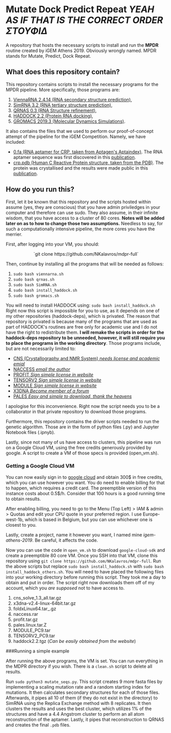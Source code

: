 # Mutate Dock Predict Repeat *YEAH AS IF THAT IS THE CORRECT ORDER ΣΤΟΥΦΙΔ*

A repository that hosts the necessary scripts to install and run the **MPDR** routine created by iGEM Athens 2019. Obviously wrongly named. MPDR stands for Mutate, Predict, Dock Repeat.

## What does this repository contain?

This repository contains scripts to install the necessary programs for the MPDR pipeline. More specifically, those programs are:
1. [ViennaRNA 2.4.14 (RNA secondary structure prediction)](https://www.tbi.univie.ac.at/RNA/),
2. [SimRNA 3.2 (RNA tertiary structure prediction)](http://genesilico.pl/software/stand-alone/simrna),
3. [QRNAS 0.3 (RNA Structure refinement)](http://genesilico.pl/software/stand-alone/qrnas),
4. [HADDOCK 2.2 (Protein RNA docking)](https://haddock.science.uu.nl/),
5. [GROMACS 2019.3 (Molecular Dynamics Simulations)](http://manual.gromacs.org/documentation/).

It also contains the files that we used to perform our proof-of-concept attempt of the pipeline for the iGEM Competition. Namely, we have included:

* [0.fa (RNA aptamer for CRP, taken from Aptagen's Aptaindex)](https://www.aptagen.com/aptamer/454/c-reactive-protein). The RNA aptamer sequence was first discovered in this [publication](https://www.ncbi.nlm.nih.gov/pubmed/18066708).
* [crp.pdb (Human C Reactive Protein structure, taken from the PDB)](http://www.rcsb.org/structure/3L2Y). The protein was crystallised and the results were made public in this [publication](https://onlinelibrary.wiley.com/doi/epdf/10.1002/jmr.1090?referrer_access_token=sCYf1bjtd5G3z-Fs9O5ynk4keas67K9QMdWULTWMo8NPWaA9ORSiI17d0BpvTifVHxZkwXwvCzEhmceJ7stFO0NuRjCXufzUtqKZ24G6rqaKDHgM0tCLQz3d-BVg64eRPVkHgwVozjfwmMshYhfwRw%3D%3D).

## How do you run this?

First, let it be known that this repository and the scripts hosted within assume (yes, they are conscious) that you have admin priviledges in your computer and therefore can use sudo. They also assume, in their infinite wisdom, that you have access to a cluster of 80 cores. **Notes will be added later on as to how to change those two assumptions.** Needless to say, for such a computationally intensive pipeline, the more cores you have the merrier.

First, after logging into your VM, you should:
<p align="center"> `git clone https://github.com/NKalavros/mdpr-full` <p>

Then, continue by installing all the programs that will be needed as follows:
1. ``` sudo bash viennarna.sh ```
2. ``` sudo bash qrnas.sh ```
3. ``` sudo bash SimRNA.sh ```
4. ``` sudo bash install_haddock.sh ```
5. ``` sudo bash gromacs.sh ```

You will need to install HADDOCK using:
``` sudo bash install_haddock.sh ```
Right now this script is impossible for you to use, as it depends on one of my other repositories (haddock-deps), which is privated. The reason that repository is privated is because many of the programs that are used as part of HADDOCK's routines are free only for academic use and I do not have the right to redistribute them. **I will remake the scripts in order for the haddock-deps repository to be unneeded, however, it will still require you to place the programs in the working directory**. Those programs include, but are not necessarily limited to:

* [CNS (Crystallography and NMR System) *needs license and academic emial*](https://www.mrc-lmb.cam.ac.uk/public/xtal/doc/cns/cns_1.3/main/frame.html)
* [NACCESS *email the author*](http://wolf.bms.umist.ac.uk/naccess)
* [PROFIT *Sign simple license in website*](http://www.bioinf.org.uk/software/)
* [TENSORV2 *Sign simple license in website*](http://www.ibs.fr/research/scientific-output/software/tensor/?lang=en)
* [MODULE *Sign simple license in website*](http://www.ibs.fr/research/scientific-output/software/module/?lang=en)
* [X3DNA *Become member of a forum*](http://forum.x3dna.org/site-announcements/download-instructions/)
* [PALES *Easy and simple to download, thank the heavens*](https://spin.niddk.nih.gov/bax/software/PALES/index.html)

I apologise for this inconvenience. Right now the script needs you to be a collaborator in that private repository to download those programs.

Furthermore, this repository contains the driver scripts needed to run the genetic algorithm. Those are in the form of python files (.py) and Jupyter Notebook files (.ipnyb).

Lastly, since not many of us have access to clusters, this pipeline was run on a Google Cloud VM, using the free credits generously provided by google. A script to create a VM of those specs is provided (open_vm.sh).

### Getting a Google Cloud VM

You can now easily sign in to [google cloud](https://cloud.google.com/) and obtain 300$ in free credits, which you can use however you want. You do need to enable billing for that to happen, which requires a credit card. The preemptible version of this instance costs about 0.5$/h. Consider that 100 hours is a good running time to obtain results.

After enabling billing, you need to go to the Menu (Top Left) > IAM & admin > Quotas and edit your CPU quote in your preferred region. I use Europe-west-1b, which is based in Belgium, but you can use whichever one is closest to you.

Lastly, create a project, name it however you want, I named mine *igem-athens-2019*. Be careful, it affects the code.

Now you can use the code in `open_vm.sh` to download `google-cloud-sdk` and create a preemptible 80 core VM. Once you SSH into that VM, clone this repository using `git clone https://github.com/NKalavros/mdpr-full`. Run the above scripts but replace ` sudo bash install_haddock.sh ` with ` sudo bash install_haddock_others.sh `. You will need to have placed the following files into your working directory before running this script. They took me a day to obtain and put in order. The script right now downloads them off of my account, which you *are supposed* not to have access to.
1. cns_solve_1.3_all.tar.gz
2. x3dna-v2.4-linux-64bit.tar.gz
3. foldxLinux64.tar_.gz
4. naccess.rar
5. profit.tar.gz
6. pales.linux.tar.Z
7. MODULE_PC9.tar
8. TENSORV2_PC9.tar
9. haddock2.2.tgz (*Can be easily obtained from the website*)

###Running a simple example

After running the above programs, the VM is set. You can run everything in the MDPR directory if you wish. There is a `clean.sh` script to delete all results.

Run `sudo python3 mutate_seqs.py`. This script creates 9 more fasta files by implementing a scaling mutation rate and a random starting index for mutations. It then calculates secondary structures for each of those files. Afterwards, it pipes all 10 of them (if they do not exist in the directory) to SimRNA using the Replica Exchange method with 8 replicates. It then clusters the results and uses the best cluster, which utilizes 1% of the structures and have a 4.4 Angstrom cluster to perform an all atom reconstruction of the aptamer. Lastly, it pipes that reconstruction to QRNAS and creates the final `.pdb` files.
